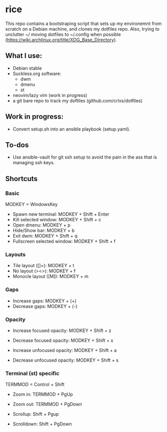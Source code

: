 # rice
This repo contains a bootstraping script that sets up my environemnt from scratch on a Debian machine, and clones my dotfiles repo.
Also, trying to unclutter ~/ moving dotfiles to ~/.config when possible (https://wiki.archlinux.org/title/XDG_Base_Directory).

## What I use:
- Debian stable
- Suckless.org software:
  - dwm
  - dmenu
  - st
- neovim/lazy vim (work in progress)
- a git bare repo to track my doftiles (github.com/crlxs/dotfiles)

## Work in progress:
- Convert setup.sh into an ansible playbook (setup.yaml).

## To-dos
- Use ansible-vault for git ssh setup to avoid the pain in the ass that is managing ssh keys.

## Shortcuts

### Basic

MODKEY = WindowsKey

- Spawn new terminal: MODKEY + Shift + Enter
- Kill selected window: MODKEY + Shift + c
- Open dmenu: MODKEY + p
- Hide/Show bar: MODKEY + b
- Exit dwm: MODKEY + Shift + q
- Fullscreen selected window: MODKEY + Shift + f

### Layouts

- Tile layout ([]=): MODKEY + t
- No layout (><>): MODKEY + f
- Monocle layout ([M]): MODKEY + m

### Gaps

- Increase gaps: MODKEY + (+)
- Decrease gaps: MODKEY + (-)

### Opacity

- Increase focused opacity: MODKEY + Shift + z
- Decrease focused opacity: MODKEY + Shift + x

- Increase unfocused opacity: MODKEY + Shift + a
- Decrease unfocused opacity: MODKEY + Shift + s

### Terminal (st) specific

TERMMOD = Control + Shift

- Zoom in: TERMMOD + PgUp
- Zoom out: TERMMOD + PgDown

- Scrollup: Shift + Pgup
- Scrolldown: Shift + PgDown
